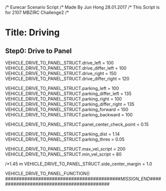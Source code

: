 /* Eurecar Scenario Script 
/* Made By Jun Hong 28.01.2017
/* This Script is for 2107 MBZIRC Challenge2
/*

# Title: Driving

## Step0: Drive to Panel
VEHICLE_DRIVE_TO_PANEL_STRUCT.drive_left = 100
VEHICLE_DRIVE_TO_PANEL_STRUCT.drive_differ_left = 100
VEHICLE_DRIVE_TO_PANEL_STRUCT.drive_right = 150
VEHICLE_DRIVE_TO_PANEL_STRUCT.drive_differ_right = 120

VEHICLE_DRIVE_TO_PANEL_STRUCT.parking_left = 100
VEHICLE_DRIVE_TO_PANEL_STRUCT.parking_differ_left = 135
VEHICLE_DRIVE_TO_PANEL_STRUCT.parking_right = 100
VEHICLE_DRIVE_TO_PANEL_STRUCT.parking_differ_right = 135
VEHICLE_DRIVE_TO_PANEL_STRUCT.parking_forward = 100
VEHICLE_DRIVE_TO_PANEL_STRUCT.parking_backward = 100

VEHICLE_DRIVE_TO_PANEL_STRUCT.panel_center_check_point = 0.15

VEHICLE_DRIVE_TO_PANEL_STRUCT.parking_dist = 1.14
VEHICLE_DRIVE_TO_PANEL_STRUCT.parking_thres = 0.05

VEHICLE_DRIVE_TO_PANEL_STRUCT.max_vel_script = 200
VEHICLE_DRIVE_TO_PANEL_STRUCT.min_vel_script = 80

/*1.45 m
VEHICLE_DRIVE_TO_PANEL_STRUCT.side_center_margin = 1.0

VEHICLE_DRIVE_TO_PANEL_FUNCTION()
##########################################_MISSION_END_##########################################
